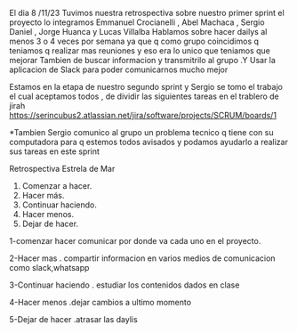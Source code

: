 El dia 8 /11/23
Tuvimos nuestra retrospectiva sobre nuestro primer sprint 
el proyecto lo integramos Emmanuel Crocianelli , Abel Machaca , Sergio Daniel , Jorge Huanca y Lucas Villalba
Hablamos sobre hacer dailys al menos 3 o 4 veces por semana ya que  q como grupo coincidimos q teniamos q realizar mas reuniones y eso era lo unico que teniamos que mejorar 
Tambien de buscar informacion y transmitrilo al grupo .Y Usar la aplicacion de Slack para poder comunicarnos mucho mejor 

Estamos en la etapa de nuestro segundo sprint y Sergio se tomo el trabajo el cual aceptamos todos , de dividir  las siguientes tareas en el trablero de jirah 
https://serincubus2.atlassian.net/jira/software/projects/SCRUM/boards/1

*Tambien Sergio comunico al grupo un problema tecnico q tiene con su computadora para q estemos todos avisados y podamos ayudarlo a realizar sus tareas en este sprint 

Retrospectiva Estrela de Mar
1. Comenzar a hacer.
2. Hacer más.
3. Continuar haciendo.
4. Hacer menos.
5. Dejar de hacer.

1-comenzar hacer comunicar por donde va cada uno en el proyecto.

2-Hacer mas . compartir informacion en varios medios de comunicacion como slack,whatsapp

3-Continuar haciendo . estudiar los contenidos dados en clase

4-Hacer menos .dejar cambios a ultimo momento 


5-Dejar de hacer .atrasar las daylis 